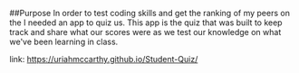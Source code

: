 ##Purpose
In order to test coding skills and get the ranking of my peers on the I needed an app to quiz us. This app is the quiz that was built to keep track and share what our scores were as we test our knowledge on what we've been learning in class.

link: https://uriahmccarthy.github.io/Student-Quiz/
